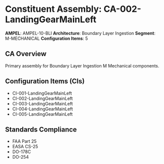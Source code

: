 # Constituent Assembly: CA-002-LandingGearMainLeft

**AMPEL**: AMPEL-10-BLI
**Architecture**: Boundary Layer Ingestion
**Segment**: M-MECHANICAL
**Configuration Items**: 5

## CA Overview
Primary assembly for Boundary Layer Ingestion M Mechanical components.

## Configuration Items (CIs)
- CI-001-LandingGearMainLeft
- CI-002-LandingGearMainLeft
- CI-003-LandingGearMainLeft
- CI-004-LandingGearMainLeft
- CI-005-LandingGearMainLeft

## Standards Compliance
- FAA Part 25
- EASA CS-25
- DO-178C
- DO-254
